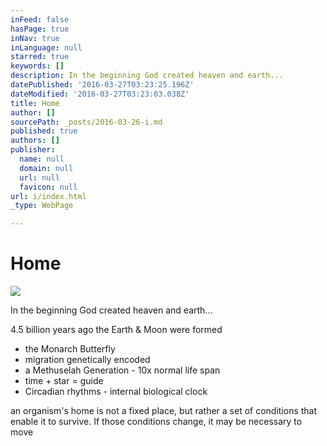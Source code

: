 ```yaml
---
inFeed: false
hasPage: true
inNav: true
inLanguage: null
starred: true
keywords: []
description: In the beginning God created heaven and earth...
datePublished: '2016-03-27T03:23:25.196Z'
dateModified: '2016-03-27T03:23:03.038Z'
title: Home
author: []
sourcePath: _posts/2016-03-26-i.md
published: true
authors: []
publisher:
  name: null
  domain: null
  url: null
  favicon: null
url: i/index.html
_type: WebPage

---
```

# Home
![](https://the-grid-user-content.s3-us-west-2.amazonaws.com/9ff79912-036a-4487-98ff-28f83ee36fd0.jpg)

In the beginning God created heaven and earth...

4.5 billion years ago the Earth & Moon were formed

* the Monarch Butterfly
* migration genetically encoded
* a Methuselah Generation - 10x normal life span
* time + star = guide
* Circadian rhythms - internal biological clock

an organism's home is not a fixed place, but rather a set of conditions that enable it to survive. If those conditions change, it may be necessary to move